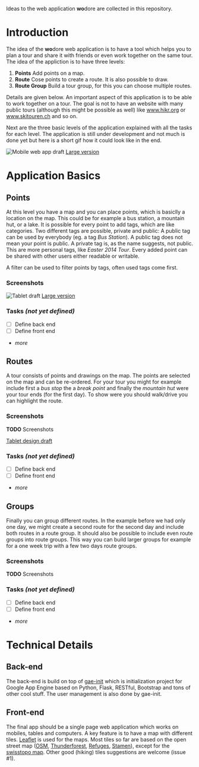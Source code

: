 Ideas to the web application **wo**dore are collected in this repository.

# Introduction
The idea of the **wo**dore web application is to have a tool which helps you to plan a tour and share it with friends or even work together on the same tour. The idea of the appliction is to have three levels:
1. **Points** Add points on a map.
2. **Route** Cose points to create a route. It is also possible to draw.
3. **Route Group** Build a tour group, for this you can choose multiple routes.

Details are given below. An important aspect of this application is to be able to work together on a tour.
The goal is not to have an website with many public tours (although this might be possible as well) like www.hikr.org or www.skitouren.ch and so on.

Next are the three basic levels of the application explained with all the tasks for each level. The application is still under development and not much is done yet but here is a short gif how it could look like in the end.

![Mobile web app draft](https://lh6.googleusercontent.com/-PRpFI_VLaPw/VUCS0zQ6gnI/AAAAAAAAAMc/uCH6WIjH32I/w240-h420-no/mobile_app_flow_small.gif)
[Large version](https://plus.google.com/u/0/b/106755080945420683784/photos/106755080945420683784/albums/6143063342846250161/6143063350078877650?pid=6143063350078877650&oid=106755080945420683784)


# Application Basics

## Points
At this level you have a map and you can place points, which is basiclly a location on the map. This could be for example a bus station, a mountain hut, or a lake. It is possible for every point to add tags, which are like categories. Two different tags are possible, private and public: A public tag can be used by everybody (eg. a tag *Bus Station*). A public tag does not mean your point is public. A private tag is, as the name suggests, not public. This are more personal tags, like *Easter 2014 Tour*. Every added point can be shared with other users either readable or writable.

A filter can be used to filter points by tags, often used tags come first.

### Screenshots

![Tablet draft](https://lh5.googleusercontent.com/-rqhb0UQ41Jk/VUTDYgboRsI/AAAAAAAAASk/TBTyb3SYBKo/w350-h256-no/mobile_filter_point_all_small.gif)
[Large version](https://plus.google.com/u/0/b/106755080945420683784/photos/106755080945420683784/albums/6143063342846250161/6144250628618618290?pid=6144250628618618290&oid=106755080945420683784)

### Tasks *(not yet defined)*
- [ ] Define back end
- [ ] Define front end
- *more*

## Routes
A tour consists of points and drawings on the map. The points are selected on the map and can be re-ordered. For your tour you might for example include first a *bus stop* the a *break point* and finally the *mountain hut* were your tour ends (for the first day). To show were you should walk/drive you can highlight the route. 

### Screenshots

**TODO** Screenshots

[Tablet design draft](front-end/design/design_draft_tablet.svg)

### Tasks *(not yet defined)*
- [ ] Define back end
- [ ] Define front end
- *more*

## Groups
Finally you can group different routes. In the example before we had only one day, we might create a second route for the second day and include both routes in a route group. It should also be possible to include even route groups into route groups. This way you can build larger groups for example for a one week trip with a few two days route groups.

### Screenshots

**TODO** Screenshots

### Tasks *(not yet defined)*
- [ ] Define back end
- [ ] Define front end
- *more*

# Technical Details

## Back-end
The back-end is build on top of [gae-init](https://gae-init.appspot.com/) which is initialization project for Google App Engine based on Python, Flask, RESTful, Bootstrap and tons of other cool stuff. The user management is also done by gae-init.

## Front-end
The final app should be a single page web application which works on mobiles, tables and computers. A key feature is to have a map with different tiles. [Leaflet](http://leafletjs.com) is used for the maps. Most tiles so far are based on the open street map ([OSM](https://www.openstreetmap.org), [Thunderforest](http://www.thunderforest.com/), [Refuges](http://maps.refuges.info/), [Stamen](http://maps.stamen.com/)), except for the [swisstopo map](www.map.geo.admin.ch). Other good (hiking) tiles suggestions are welcome (issue #1).

